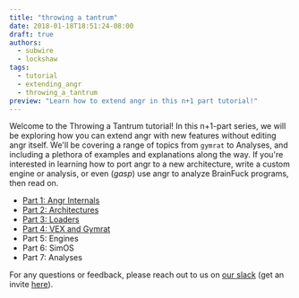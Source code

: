 ```yaml
---
title: "throwing a tantrum"
date: 2018-01-18T18:51:24-08:00
draft: true
authors:
  - subwire
  - lockshaw
tags:
  - tutorial
  - extending_angr
  - throwing_a_tantrum
preview: "Learn how to extend angr in this n+1 part tutorial!"
---
```


Welcome to the Throwing a Tantrum tutorial!
In this n+1-part series, we will be exploring how you can extend angr with new features without editing angr itself.
We'll be covering a range of topics from `gymrat` to Analyses, and including a plethora of examples and explanations along the way.
If you're interested in learning how to port angr to a new architecture, write a custom engine or analysis, or even (*gasp*)
use angr to analyze BrainFuck programs, then read on.

* [Part 1: Angr Internals](/blog/throwing_a_tantrum_part_1/)
* [Part 2: Architectures](/blog/throwing_a_tantrum_part_2/)
* [Part 3: Loaders](/blog/throwing_a_tantrum_part_3/)
* [Part 4: VEX and Gymrat](/blog/throwing_a_tantrum_part_4/)
* Part 5: Engines
* Part 6: SimOS
* Part 7: Analyses

For any questions or feedback, please reach out to us on [our slack](angr.slack.com) (get an invite [here](/invite.html)).
